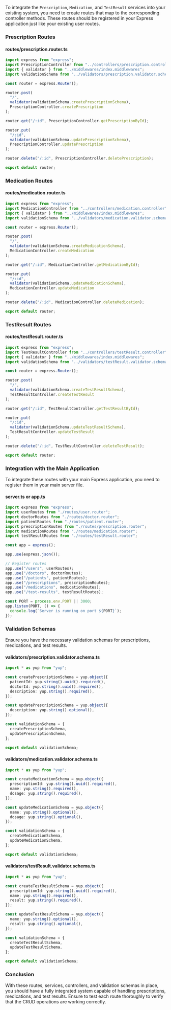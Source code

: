 To integrate the `Prescription`, `Medication`, and `TestResult` services into your existing system, you need to create routes that map to the corresponding controller methods. These routes should be registered in your Express application just like your existing user routes.

### Prescription Routes

#### routes/prescription.router.ts
```typescript
import express from "express";
import PrescriptionController from "../controllers/prescription.controller";
import { validator } from "../middlewares/index.middlewares";
import validationSchema from "../validators/prescription.validator.schema";

const router = express.Router();

router.post(
  "/",
  validator(validationSchema.createPrescriptionSchema),
  PrescriptionController.createPrescription
);

router.get("/:id", PrescriptionController.getPrescriptionById);

router.put(
  "/:id",
  validator(validationSchema.updatePrescriptionSchema),
  PrescriptionController.updatePrescription
);

router.delete("/:id", PrescriptionController.deletePrescription);

export default router;
```

### Medication Routes

#### routes/medication.router.ts
```typescript
import express from "express";
import MedicationController from "../controllers/medication.controller";
import { validator } from "../middlewares/index.middlewares";
import validationSchema from "../validators/medication.validator.schema";

const router = express.Router();

router.post(
  "/",
  validator(validationSchema.createMedicationSchema),
  MedicationController.createMedication
);

router.get("/:id", MedicationController.getMedicationById);

router.put(
  "/:id",
  validator(validationSchema.updateMedicationSchema),
  MedicationController.updateMedication
);

router.delete("/:id", MedicationController.deleteMedication);

export default router;
```

### TestResult Routes

#### routes/testResult.router.ts
```typescript
import express from "express";
import TestResultController from "../controllers/testResult.controller";
import { validator } from "../middlewares/index.middlewares";
import validationSchema from "../validators/testResult.validator.schema";

const router = express.Router();

router.post(
  "/",
  validator(validationSchema.createTestResultSchema),
  TestResultController.createTestResult
);

router.get("/:id", TestResultController.getTestResultById);

router.put(
  "/:id",
  validator(validationSchema.updateTestResultSchema),
  TestResultController.updateTestResult
);

router.delete("/:id", TestResultController.deleteTestResult);

export default router;
```

### Integration with the Main Application

To integrate these routes with your main Express application, you need to register them in your main server file.

#### server.ts or app.ts
```typescript
import express from "express";
import userRoutes from "./routes/user.router";
import doctorRoutes from "./routes/doctor.router";
import patientRoutes from "./routes/patient.router";
import prescriptionRoutes from "./routes/prescription.router";
import medicationRoutes from "./routes/medication.router";
import testResultRoutes from "./routes/testResult.router";

const app = express();

app.use(express.json());

// Register routes
app.use("/users", userRoutes);
app.use("/doctors", doctorRoutes);
app.use("/patients", patientRoutes);
app.use("/prescriptions", prescriptionRoutes);
app.use("/medications", medicationRoutes);
app.use("/test-results", testResultRoutes);

const PORT = process.env.PORT || 3000;
app.listen(PORT, () => {
  console.log(`Server is running on port ${PORT}`);
});
```

### Validation Schemas

Ensure you have the necessary validation schemas for prescriptions, medications, and test results.

#### validators/prescription.validator.schema.ts
```typescript
import * as yup from "yup";

const createPrescriptionSchema = yup.object({
  patientId: yup.string().uuid().required(),
  doctorId: yup.string().uuid().required(),
  description: yup.string().required(),
});

const updatePrescriptionSchema = yup.object({
  description: yup.string().optional(),
});

const validationSchema = {
  createPrescriptionSchema,
  updatePrescriptionSchema,
};

export default validationSchema;
```

#### validators/medication.validator.schema.ts
```typescript
import * as yup from "yup";

const createMedicationSchema = yup.object({
  prescriptionId: yup.string().uuid().required(),
  name: yup.string().required(),
  dosage: yup.string().required(),
});

const updateMedicationSchema = yup.object({
  name: yup.string().optional(),
  dosage: yup.string().optional(),
});

const validationSchema = {
  createMedicationSchema,
  updateMedicationSchema,
};

export default validationSchema;
```

#### validators/testResult.validator.schema.ts
```typescript
import * as yup from "yup";

const createTestResultSchema = yup.object({
  prescriptionId: yup.string().uuid().required(),
  name: yup.string().required(),
  result: yup.string().required(),
});

const updateTestResultSchema = yup.object({
  name: yup.string().optional(),
  result: yup.string().optional(),
});

const validationSchema = {
  createTestResultSchema,
  updateTestResultSchema,
};

export default validationSchema;
```

### Conclusion

With these routes, services, controllers, and validation schemas in place, you should have a fully integrated system capable of handling prescriptions, medications, and test results. Ensure to test each route thoroughly to verify that the CRUD operations are working correctly.